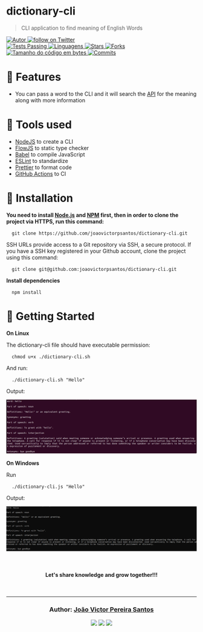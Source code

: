 # dictionary-cli

> CLI application to find meaning of English Words

<a href="https://github.com/joaovictorpsantos">
  <img alt="Autor" src="https://img.shields.io/badge/autor-JoãoVictorPereiraSantos-0A7BBB">
</a>

<a href="https://twitter.com/intent/follow?screen_name=_joaovictorps">
  <img src="https://img.shields.io/twitter/follow/_joaovictorps?style=social&logo=twitter" alt="follow on Twitter">
</a>

<br/>

<a href="https://github.com/joaovictorpsantos/dictionary-cli/actions">
  <img alt="Tests Passing" src="https://github.com/joaovictorpsantos/dictionary-cli/actions/workflows/unit-test.yml/badge.svg" />
</a>

<a href="#">
  <img alt="Linguagens" src="https://img.shields.io/github/languages/count/joaovictorpsantos/dictionary-cli?color=0A7BBB">
</a>

<a href="https://github.com/joaovictorpsantos/dictionary-cli/stargazers">
  <img alt="Stars" src="https://img.shields.io/github/stars/joaovictorpsantos/dictionary-cli?color=0A7BBB">
</a>

<a href="https://github.com/joaovictorpsantos/dictionary-cli/network/members">
  <img alt="Forks" src="https://img.shields.io/github/forks/joaovictorpsantos/dictionary-cli?color=0A7BBB">
</a>

<a href="#">
  <img alt="Tamanho do código em bytes" src="https://img.shields.io/github/languages/code-size/joaovictorpsantos/dictionary-cli?color=0A7BBB">
</a>

<a href="https://github.com/joaovictorpsantos/social-app/commits/master">
  <img alt="Commits" src="https://img.shields.io/github/last-commit/joaovictorpsantos/dictionary-cli?color=0A7BBB">
</a>

# :rocket: Features

- You can pass a word to the CLI and it will search the [API](https://dictionaryapi.dev/) for the meaning along with more information

# :dart: Tools used

- [NodeJS](https://nodejs.org/en/) to create a CLI
- [FlowJS](https://flow.org/) to static type checker
- [Babel](https://babeljs.io/) to compile JavaScript
- [ESLint](https://eslint.org/) to standardize
- [Prettier](https://prettier.io/) to format code
- [GitHub Actions](https://github.com/features/actions) to CI

# :construction_worker: Installation

**You need to install [Node.js](https://pt-br.reactjs.org/) and [NPM](https://www.npmjs.com/) first, then in order to clone the project via HTTPS, run this command:**

```
  git clone https://github.com/joaovictorpsantos/dictionary-cli.git
```

SSH URLs provide access to a Git repository via SSH, a secure protocol. If you have a SSH key registered in your Github account, clone the project using this command:

```
  git clone git@github.com:joaovictorpsantos/dictionary-cli.git
```

**Install dependencies**

```
  npm install
```

# :runner: Getting Started

**On Linux**

The dictionary-cli file should have executable permission:

```
  chmod u+x ./dictionary-cli.sh
```

And run:

```
  ./dictionary-cli.sh "Hello"
```

Output:

<p align="center">
   <img src=".github/preview/example-output-linux.png" width="1000"/>
</p>

**On Windows**

Run

```
  ./dictionary-cli.js "Hello"
```

Output:

<p align="center">
   <img src=".github/preview/example-output-windows.png" width="1000"/>
</p>

<br/>

<h4 align="center">
  Let's share knowledge and grow together!!!
</h4>

<br/>

---

<h3 align="center">
Author: <a alt="João Victor Pereira Santos" href="https://github.com/joaovictorpsantos">João Victor Pereira Santos</a>
</h3>

<p align="center">

  <a alt="João Victor Pereira Santos Linkedin" href="https://www.linkedin.com/in/joao-victor-pereira-santos//">
    <img src="https://img.shields.io/badge/LinkedIn-Jo%C3%A3o%20Victor%20Pereira%20Santos-blue?logo=linkedin"/></a>
  <a alt="João Victor Pereira Santos GitHub" href="https://github.com/joaovictorpsantos">
  <img src="https://img.shields.io/badge/GitHub-joaovictorpsantos-lightgrey?logo=github"/></a>
 <a alt="João Victor Pereira Santos Twitter" href="https://twitter.com/_joaovictorps">
  <img src="https://img.shields.io/badge/Twitter-__joaovictorps-blue?logo=twitter"/></a>

</p>
